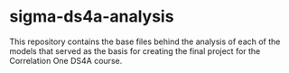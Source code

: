 # sigma-ds4a-analysis
This repository contains the base files behind the analysis of each of the models that served as the basis for creating the final project for the Correlation One DS4A course.
